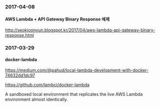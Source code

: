 ### 2017-04-08

#### AWS Lambda + API Gateway Binary Response 예제 

http://seokjoonyun.blogspot.kr/2017/04/aws-lambda-api-gateway-binary-response.html


### 2017-03-29

#### docker-lambda

https://medium.com/@pahud/local-lambda-development-with-docker-74632dd1dc97

https://github.com/lambci/docker-lambda

A sandboxed local environment that replicates the live AWS Lambda environment almost identically.